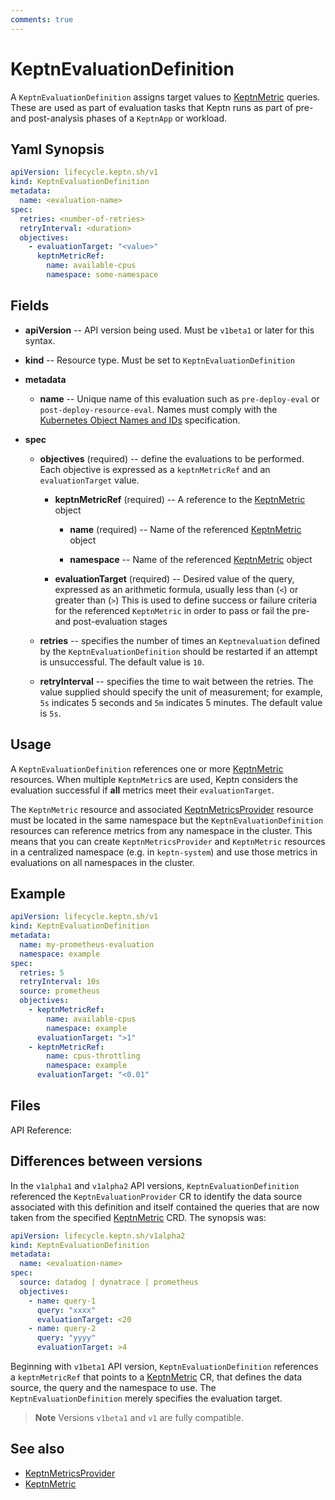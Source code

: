 ```yaml
---
comments: true
---
```


# KeptnEvaluationDefinition

A `KeptnEvaluationDefinition` assigns target values
to [KeptnMetric](metric.md) queries.
These are used as part of evaluation tasks
that Keptn runs
as part of pre- and post-analysis phases of a `KeptnApp` or workload.

## Yaml Synopsis

```yaml
apiVersion: lifecycle.keptn.sh/v1
kind: KeptnEvaluationDefinition
metadata:
  name: <evaluation-name>
spec:
  retries: <number-of-retries>
  retryInterval: <duration>
  objectives:
    - evaluationTarget: "<value>"
      keptnMetricRef:
        name: available-cpus
        namespace: some-namespace
```

## Fields

* **apiVersion** -- API version being used.
  Must be `v1beta1` or later for this syntax.
* **kind** -- Resource type.
  Must be set to `KeptnEvaluationDefinition`

* **metadata**
    * **name** -- Unique name of this evaluation
      such as `pre-deploy-eval` or `post-deploy-resource-eval`.
      Names must comply with the
      [Kubernetes Object Names and IDs](https://kubernetes.io/docs/concepts/overview/working-with-objects/names/#dns-subdomain-names)
      specification.

* **spec**

    * **objectives** (required) -- define the evaluations to be performed.
      Each objective is expressed as a `keptnMetricRef`
      and an `evaluationTarget` value.

        * **keptnMetricRef** (required) -- A reference to the [KeptnMetric](metric.md) object

            * **name** (required) -- Name of the referenced [KeptnMetric](metric.md) object

            * **namespace** -- Name of the referenced [KeptnMetric](metric.md) object

        * **evaluationTarget** (required) -- Desired value of the query,
          expressed as an arithmetic formula, usually less than (`<`) or greater than (`>`)
          This is used to define success or failure criteria for the referenced `KeptnMetric` in order to pass or fail
          the pre- and post-evaluation stages

    * **retries** -- specifies the number of times
      an `Keptnevaluation` defined by the `KeptnEvaluationDefinition`
      should be restarted if an attempt is unsuccessful.
      The default value is `10`.
    * **retryInterval** -- specifies the time
      to wait between the retries.
      The value supplied should specify the unit of measurement;
      for example, `5s` indicates 5 seconds and `5m` indicates 5 minutes.
      The default value is `5s`.

## Usage

A `KeptnEvaluationDefinition` references one or more [KeptnMetric](metric.md) resources.
When multiple `KeptnMetric`s are used, Keptn considers the evaluation successful
if **all** metrics meet their `evaluationTarget`.

The `KeptnMetric` resource and associated [KeptnMetricsProvider](metricsprovider.md)
resource must be located in the same namespace but the `KeptnEvaluationDefinition` resources
can reference metrics from any namespace in the cluster.
This means that you can create `KeptnMetricsProvider` and `KeptnMetric` resources
in a centralized namespace (e.g. in `keptn-system`) and use those metrics in evaluations
on all namespaces in the cluster.

## Example

```yaml
apiVersion: lifecycle.keptn.sh/v1
kind: KeptnEvaluationDefinition
metadata:
  name: my-prometheus-evaluation
  namespace: example
spec:
  retries: 5
  retryInterval: 10s
  source: prometheus
  objectives:
    - keptnMetricRef:
        name: available-cpus
        namespace: example
      evaluationTarget: ">1"
    - keptnMetricRef:
        name: cpus-throttling
        namespace: example
      evaluationTarget: "<0.01"
```

## Files

API Reference:

## Differences between versions

In the `v1alpha1` and `v1alpha2` API versions, `KeptnEvaluationDefinition` referenced the `KeptnEvaluationProvider` CR
to identify the data source associated with this definition and itself contained the queries
that are now taken from the specified [KeptnMetric](metric.md) CRD.
The synopsis was:

```yaml
apiVersion: lifecycle.keptn.sh/v1alpha2
kind: KeptnEvaluationDefinition
metadata:
  name: <evaluation-name>
spec:
  source: datadog | dynatrace | prometheus 
  objectives:
    - name: query-1
      query: "xxxx"
      evaluationTarget: <20
    - name: query-2
      query: "yyyy"
      evaluationTarget: >4
```

Beginning with `v1beta1` API version, `KeptnEvaluationDefinition` references a `keptnMetricRef`
that points to a [KeptnMetric](metric.md) CR, that defines the data source, the query and the namespace to use.
The `KeptnEvaluationDefinition` merely specifies the evaluation target.

> **Note**
Versions `v1beta1` and `v1` are fully compatible.

## See also

* [KeptnMetricsProvider](metricsprovider.md)
* [KeptnMetric](metric.md)
